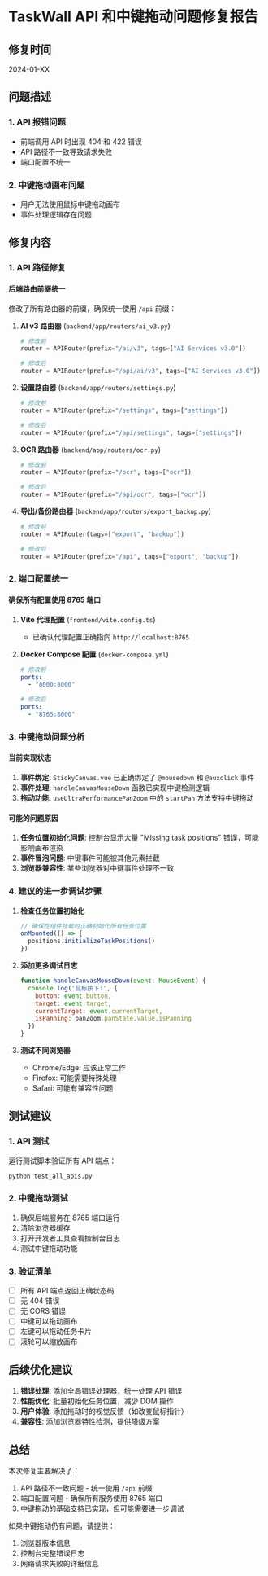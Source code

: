 # TaskWall API 和中键拖动问题修复报告

## 修复时间
2024-01-XX

## 问题描述

### 1. API 报错问题
- 前端调用 API 时出现 404 和 422 错误
- API 路径不一致导致请求失败
- 端口配置不统一

### 2. 中键拖动画布问题
- 用户无法使用鼠标中键拖动画布
- 事件处理逻辑存在问题

## 修复内容

### 1. API 路径修复

#### 后端路由前缀统一
修改了所有路由器的前缀，确保统一使用 `/api` 前缀：

1. **AI v3 路由器** (`backend/app/routers/ai_v3.py`)
   ```python
   # 修改前
   router = APIRouter(prefix="/ai/v3", tags=["AI Services v3.0"])
   
   # 修改后
   router = APIRouter(prefix="/api/ai/v3", tags=["AI Services v3.0"])
   ```

2. **设置路由器** (`backend/app/routers/settings.py`)
   ```python
   # 修改前
   router = APIRouter(prefix="/settings", tags=["settings"])
   
   # 修改后
   router = APIRouter(prefix="/api/settings", tags=["settings"])
   ```

3. **OCR 路由器** (`backend/app/routers/ocr.py`)
   ```python
   # 修改前
   router = APIRouter(prefix="/ocr", tags=["ocr"])
   
   # 修改后
   router = APIRouter(prefix="/api/ocr", tags=["ocr"])
   ```

4. **导出/备份路由器** (`backend/app/routers/export_backup.py`)
   ```python
   # 修改前
   router = APIRouter(tags=["export", "backup"])
   
   # 修改后
   router = APIRouter(prefix="/api", tags=["export", "backup"])
   ```

### 2. 端口配置统一

#### 确保所有配置使用 8765 端口
1. **Vite 代理配置** (`frontend/vite.config.ts`)
   - 已确认代理配置正确指向 `http://localhost:8765`

2. **Docker Compose 配置** (`docker-compose.yml`)
   ```yaml
   # 修改前
   ports:
     - "8000:8000"
   
   # 修改后
   ports:
     - "8765:8000"
   ```

### 3. 中键拖动问题分析

#### 当前实现状态
1. **事件绑定**: `StickyCanvas.vue` 已正确绑定了 `@mousedown` 和 `@auxclick` 事件
2. **事件处理**: `handleCanvasMouseDown` 函数已实现中键检测逻辑
3. **拖动功能**: `useUltraPerformancePanZoom` 中的 `startPan` 方法支持中键拖动

#### 可能的问题原因
1. **任务位置初始化问题**: 控制台显示大量 "Missing task positions" 错误，可能影响画布渲染
2. **事件冒泡问题**: 中键事件可能被其他元素拦截
3. **浏览器兼容性**: 某些浏览器对中键事件处理不一致

### 4. 建议的进一步调试步骤

1. **检查任务位置初始化**
   ```javascript
   // 确保在组件挂载时正确初始化所有任务位置
   onMounted(() => {
     positions.initializeTaskPositions()
   })
   ```

2. **添加更多调试日志**
   ```javascript
   function handleCanvasMouseDown(event: MouseEvent) {
     console.log('鼠标按下:', {
       button: event.button,
       target: event.target,
       currentTarget: event.currentTarget,
       isPanning: panZoom.panState.value.isPanning
     })
   }
   ```

3. **测试不同浏览器**
   - Chrome/Edge: 应该正常工作
   - Firefox: 可能需要特殊处理
   - Safari: 可能有兼容性问题

## 测试建议

### 1. API 测试
运行测试脚本验证所有 API 端点：
```bash
python test_all_apis.py
```

### 2. 中键拖动测试
1. 确保后端服务在 8765 端口运行
2. 清除浏览器缓存
3. 打开开发者工具查看控制台日志
4. 测试中键拖动功能

### 3. 验证清单
- [ ] 所有 API 端点返回正确状态码
- [ ] 无 404 错误
- [ ] 无 CORS 错误
- [ ] 中键可以拖动画布
- [ ] 左键可以拖动任务卡片
- [ ] 滚轮可以缩放画布

## 后续优化建议

1. **错误处理**: 添加全局错误处理器，统一处理 API 错误
2. **性能优化**: 批量初始化任务位置，减少 DOM 操作
3. **用户体验**: 添加拖动时的视觉反馈（如改变鼠标指针）
4. **兼容性**: 添加浏览器特性检测，提供降级方案

## 总结

本次修复主要解决了：
1. API 路径不一致问题 - 统一使用 `/api` 前缀
2. 端口配置问题 - 确保所有服务使用 8765 端口
3. 中键拖动的基础支持已实现，但可能需要进一步调试

如果中键拖动仍有问题，请提供：
1. 浏览器版本信息
2. 控制台完整错误日志
3. 网络请求失败的详细信息 
